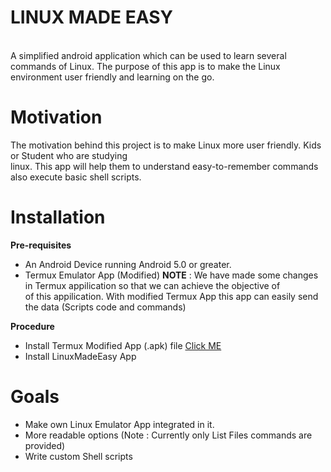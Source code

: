 # LINUX MADE EASY
<br /> A simplified android application which can be used to learn several commands of Linux. The 
purpose of this app is to make the Linux environment user friendly and learning on the go.
# Motivation
The motivation behind this project is to make Linux more user friendly. Kids or Student who are studying  
linux. This app will help them to understand easy-to-remember commands also execute basic shell 
scripts.


# Installation

**Pre-requisites**
-  An Android Device running Android 5.0 or greater.
-  Termux Emulator App  (Modified)
**NOTE** : We have made some changes in Termux appilication so that we can achieve the objective of<br />
of this appilication. With modified Termux App this app can easily send the data (Scripts code and commands)<br />

**Procedure**
- Install Termux Modified App (.apk) file [Click ME](https://drive.google.com/open?id=1mMjVuqfKJYU_nTjXviyTkxYMe-9uTL-L)
- Install LinuxMadeEasy App


# Goals
- Make own Linux Emulator App integrated in it.
- More readable options (Note : Currently only List Files commands are provided)
- Write custom Shell scripts
